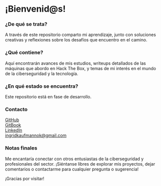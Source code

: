 # ¡Bienvenid@s!

### ¿De qué se trata?
A través de este repositorio comparto mi aprendizaje, junto con soluciones creativas y reflexiones sobre los desafíos que encuentro en el camino.

### ¿Qué contiene?
Aquí encontrarán avances de mis estudios, writeups detallados de las máquinas que abordo en Hack The Box, y temas de mi interés en el mundo de la ciberseguridad y la tecnología.

### ¿En qué estado se encuentra?
Este repositorio está en fase de desarrollo. 

### Contacto
[GitHub](https://github.com/ingrid-k)<br>
[GitBook](https://linn-s-book.gitbook.io/ingrid-k)<br>
[LinkedIn](https://www.linkedin.com/in/ingrid-k/)<br>
ingridkaufmannok@gmail.com

### Notas finales

Me encantaría conectar con otros entusiastas de la ciberseguridad y profesionales del sector. ¡Siéntanse libres de explorar mis proyectos, dejar comentarios o contactarme para cualquier pregunta o sugerencia!

¡Gracias por visitar!

